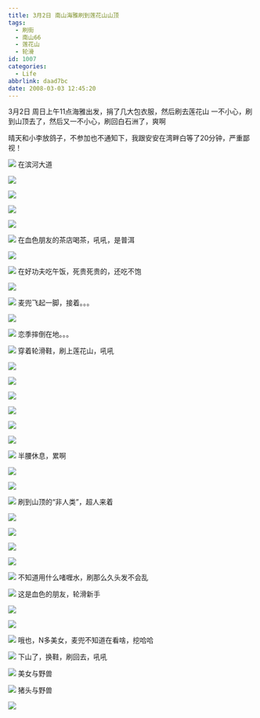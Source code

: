 ```yaml
---
title: 3月2日 南山海雅刷到莲花山山顶
tags:
  - 刷街
  - 南山66
  - 莲花山
  - 轮滑
id: 1007
categories:
  - Life
abbrlink: daad7bc
date: 2008-03-03 12:45:20
---
```


3月2日 周日上午11点海雅出发，捐了几大包衣服，然后刷去莲花山
一不小心，刷到山顶去了，然后又一不小心，刷回白石洲了，爽啊

晴天和小李放鸽子，不参加也不通知下，我跟安安在湾畔白等了20分钟，严重鄙视！

![](/images/2008/03/03_123144_9369.jpg)
在滨河大道
<!--more-->
![](/images/2008/03/03_123154_9370.jpg)

![](/images/2008/03/03_123200_9371.jpg)

![](/images/2008/03/03_123205_9372.jpg)

![](/images/2008/03/03_123211_9373.jpg)

![](/images/2008/03/03_123216_9374.jpg)
在血色朋友的茶店喝茶，吼吼，是普洱

![](/images/2008/03/03_123317_9375.jpg)

![](/images/2008/03/03_123350_9376.jpg)
在好功夫吃午饭，死贵死贵的，还吃不饱

![](/images/2008/03/03_123422_9377.jpg)

![](/images/2008/03/03_123448_9378.jpg)
麦兜飞起一脚，接着。。。

![](/images/2008/03/03_123435_9379.jpg)

![](/images/2008/03/03_123456_9380.jpg)
恋季摔倒在地。。。

![](/images/2008/03/03_123548_9381.jpg)
穿着轮滑鞋，刷上莲花山，吼吼

![](/images/2008/03/03_123615_9382.jpg)

![](/images/2008/03/03_123620_9383.jpg)

![](/images/2008/03/03_123624_9384.jpg)

![](/images/2008/03/03_123650_9385.jpg)

![](/images/2008/03/03_123656_9386.jpg)

![](/images/2008/03/03_123700_9387.jpg)

![](/images/2008/03/03_123705_9388.jpg)
半腰休息，累啊

![](/images/2008/03/03_123725_9389.jpg)

![](/images/2008/03/03_123734_9390.jpg)

![](/images/2008/03/03_123743_9391.jpg)
刷到山顶的“非人类”，超人来着

![](/images/2008/03/03_123814_9392.jpg)

![](/images/2008/03/03_123820_9393.jpg)

![](/images/2008/03/03_123834_9394.jpg)

![](/images/2008/03/03_123932_9395.jpg)

![](/images/2008/03/03_123940_9396.jpg)
不知道用什么啫喱水，刷那么久头发不会乱

![](/images/2008/03/03_124020_9397.jpg)
这是血色的朋友，轮滑新手

![](/images/2008/03/03_124050_9398.jpg)

![](/images/2008/03/03_124056_9399.jpg)

![](/images/2008/03/03_124103_9400.jpg)
哦也，N多美女，麦兜不知道在看啥，挖哈哈

![](/images/2008/03/03_124117_9401.jpg)
下山了，换鞋，刷回去，吼吼

![](/images/2008/03/03_124134_9402.jpg)
美女与野兽

![](/images/2008/03/03_124222_9403.jpg)
猪头与野兽

![](/images/2008/03/03_124248_9404.jpg)